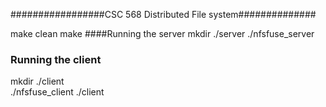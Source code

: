 #################CSC 568 Distributed File system##############


make clean
make
####Running the server 
mkdir ./server
./nfsfuse_server <Ip adress of server>


### Running the client    
mkdir ./client        
./nfsfuse_client <Ip adress of server> ./client

